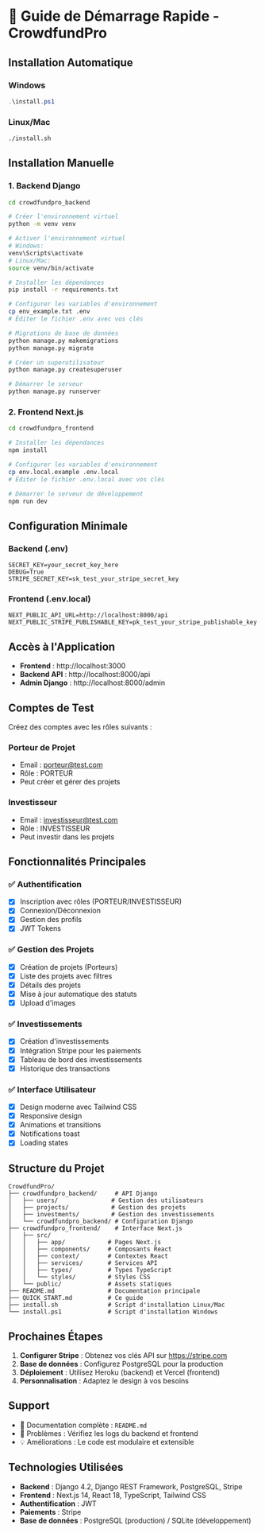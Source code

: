 # 🚀 Guide de Démarrage Rapide - CrowdfundPro

## Installation Automatique

### Windows
```powershell
.\install.ps1
```

### Linux/Mac
```bash
./install.sh
```

## Installation Manuelle

### 1. Backend Django

```bash
cd crowdfundpro_backend

# Créer l'environnement virtuel
python -m venv venv

# Activer l'environnement virtuel
# Windows:
venv\Scripts\activate
# Linux/Mac:
source venv/bin/activate

# Installer les dépendances
pip install -r requirements.txt

# Configurer les variables d'environnement
cp env_example.txt .env
# Éditer le fichier .env avec vos clés

# Migrations de base de données
python manage.py makemigrations
python manage.py migrate

# Créer un superutilisateur
python manage.py createsuperuser

# Démarrer le serveur
python manage.py runserver
```

### 2. Frontend Next.js

```bash
cd crowdfundpro_frontend

# Installer les dépendances
npm install

# Configurer les variables d'environnement
cp env.local.example .env.local
# Éditer le fichier .env.local avec vos clés

# Démarrer le serveur de développement
npm run dev
```

## Configuration Minimale

### Backend (.env)
```env
SECRET_KEY=your_secret_key_here
DEBUG=True
STRIPE_SECRET_KEY=sk_test_your_stripe_secret_key
```

### Frontend (.env.local)
```env
NEXT_PUBLIC_API_URL=http://localhost:8000/api
NEXT_PUBLIC_STRIPE_PUBLISHABLE_KEY=pk_test_your_stripe_publishable_key
```

## Accès à l'Application

- **Frontend** : http://localhost:3000
- **Backend API** : http://localhost:8000/api
- **Admin Django** : http://localhost:8000/admin

## Comptes de Test

Créez des comptes avec les rôles suivants :

### Porteur de Projet
- Email : porteur@test.com
- Rôle : PORTEUR
- Peut créer et gérer des projets

### Investisseur
- Email : investisseur@test.com
- Rôle : INVESTISSEUR
- Peut investir dans les projets

## Fonctionnalités Principales

### ✅ Authentification
- [x] Inscription avec rôles (PORTEUR/INVESTISSEUR)
- [x] Connexion/Déconnexion
- [x] Gestion des profils
- [x] JWT Tokens

### ✅ Gestion des Projets
- [x] Création de projets (Porteurs)
- [x] Liste des projets avec filtres
- [x] Détails des projets
- [x] Mise à jour automatique des statuts
- [x] Upload d'images

### ✅ Investissements
- [x] Création d'investissements
- [x] Intégration Stripe pour les paiements
- [x] Tableau de bord des investissements
- [x] Historique des transactions

### ✅ Interface Utilisateur
- [x] Design moderne avec Tailwind CSS
- [x] Responsive design
- [x] Animations et transitions
- [x] Notifications toast
- [x] Loading states

## Structure du Projet

```
CrowdfundPro/
├── crowdfundpro_backend/     # API Django
│   ├── users/               # Gestion des utilisateurs
│   ├── projects/            # Gestion des projets
│   ├── investments/         # Gestion des investissements
│   └── crowdfundpro_backend/ # Configuration Django
├── crowdfundpro_frontend/    # Interface Next.js
│   ├── src/
│   │   ├── app/            # Pages Next.js
│   │   ├── components/     # Composants React
│   │   ├── context/        # Contextes React
│   │   ├── services/       # Services API
│   │   ├── types/          # Types TypeScript
│   │   └── styles/         # Styles CSS
│   └── public/             # Assets statiques
├── README.md               # Documentation principale
├── QUICK_START.md          # Ce guide
├── install.sh              # Script d'installation Linux/Mac
└── install.ps1             # Script d'installation Windows
```

## Prochaines Étapes

1. **Configurer Stripe** : Obtenez vos clés API sur https://stripe.com
2. **Base de données** : Configurez PostgreSQL pour la production
3. **Déploiement** : Utilisez Heroku (backend) et Vercel (frontend)
4. **Personnalisation** : Adaptez le design à vos besoins

## Support

- 📖 Documentation complète : `README.md`
- 🐛 Problèmes : Vérifiez les logs du backend et frontend
- 💡 Améliorations : Le code est modulaire et extensible

## Technologies Utilisées

- **Backend** : Django 4.2, Django REST Framework, PostgreSQL, Stripe
- **Frontend** : Next.js 14, React 18, TypeScript, Tailwind CSS
- **Authentification** : JWT
- **Paiements** : Stripe
- **Base de données** : PostgreSQL (production) / SQLite (développement) 